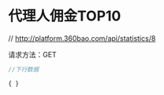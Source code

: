# 代理人佣金TOP10

// http://platform.360bao.com/api/statistics/8

请求方法：GET

```javascript
//下行数据

{ }

```
